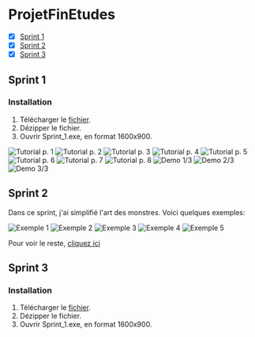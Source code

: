 # ProjetFinEtudes

- [x] [Sprint 1](https://github.com/GameDevPyro/ProjetFinEtudes#sprint-1) 
- [x] [Sprint 2](https://github.com/GameDevPyro/ProjetFinEtudes#sprint-2)
- [x] [Sprint 3](https://github.com/GameDevPyro/ProjetFinEtudes#sprint-3)

## Sprint 1

### Installation
1. Télécharger le [fichier](https://minhaskamal.github.io/DownGit/#/home?url=https://github.com/GameDevPyro/ProjetFinEtudes/tree/master/Sprint_1_Standalone).
2. Dézipper le fichier.
3. Ouvrir Sprint_1.exe, en format 1600x900.


![Tutorial p. 1](Screenshots/Sprint_1/0.png)
![Tutorial p. 2](Screenshots/Sprint_1/1.png)
![Tutorial p. 3](Screenshots/Sprint_1/2.png)
![Tutorial p. 4](Screenshots/Sprint_1/3.png)
![Tutorial p. 5](Screenshots/Sprint_1/4.png)
![Tutorial p. 6](Screenshots/Sprint_1/5.png)
![Tutorial p. 7](Screenshots/Sprint_1/6.png)
![Tutorial p. 8](Screenshots/Sprint_1/7.png)
![Demo 1/3](Screenshots/Sprint_1/8_.png)
![Demo 2/3](Screenshots/Sprint_1/9.png)
![Demo 3/3](Screenshots/Sprint_1/10.png)


## Sprint 2

Dans ce sprint, j'ai simplifié l'art des monstres. Voici quelques exemples:

![Exemple 1](Screenshots/Sprint_2/Iron-Rook.png)
![Exemple 2](Screenshots/Sprint_2/Meka-Dragon.png)
![Exemple 3](Screenshots/Sprint_2/Pandakai.png)
![Exemple 4](Screenshots/Sprint_2/Pouic.png)
![Exemple 5](Screenshots/Sprint_2/X-Smash-Tree.png)

Pour voir le reste, [cliquez ici](https://github.com/GameDevPyro/ProjetFinEtudes/tree/master/Screenshots/Sprint_2)

## Sprint 3

### Installation
1. Télécharger le [fichier](https://minhaskamal.github.io/DownGit/#/home?url=https://github.com/GameDevPyro/ProjetFinEtudes/tree/master/Sprint_3_Standalone).
2. Dézipper le fichier.
3. Ouvrir Sprint_1.exe, en format 1600x900.
